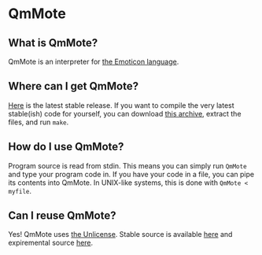 # QmMote
## What is QmMote?
QmMote is an interpreter for [the Emoticon language](https://esolangs.org/wiki/Emoticon).
## Where can I get QmMote?
[Here](https://github.com/benjidial/QmMote/releases/latest) is the latest stable release. If you want to compile the very latest stable(ish) code for yourself, you can download [this archive](https://github.com/benjidial/QmMote/archive/master.zip), extract the files, and run `make`.
## How do I use QmMote?
Program source is read from stdin. This means you can simply run `QmMote` and type your program code in. If you have your code in a file, you can pipe its contents into QmMote. In UNIX-like systems, this is done with `QmMote < myfile`.
## Can I reuse QmMote?
Yes! QmMote uses [the Unlicense](https://www.unlicense.org). Stable source is available [here](https://github.com/benjidial/QmMote) and expiremental source [here](https://github.com/benjidial/QmMote/tree/dev).
